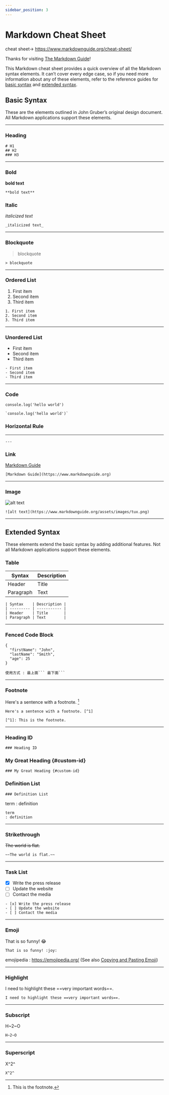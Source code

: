 ```yaml
---
sidebar_position: 3
---
```


# Markdown Cheat Sheet
cheat sheet→ https://www.markdownguide.org/cheat-sheet/

Thanks for visiting [The Markdown Guide](https://www.markdownguide.org)!

This Markdown cheat sheet provides a quick overview of all the Markdown syntax elements. It can’t cover every edge case, so if you need more information about any of these elements, refer to the reference guides for [basic syntax](https://www.markdownguide.org/basic-syntax) and [extended syntax](https://www.markdownguide.org/extended-syntax).

## Basic Syntax

These are the elements outlined in John Gruber’s original design document. All Markdown applications support these elements.

---
### Heading
```
# H1
## H2
### H3
```
---

### Bold

**bold text**

```
**bold text**
```

### Italic

*italicized text*
```
_italicized text_
```

---

### Blockquote

> blockquote

```
> blockquote
```

---


### Ordered List

1. First item
2. Second item
3. Third item

```
1. First item
2. Second item
3. Third item
```

---

### Unordered List

- First item
- Second item
- Third item

```
- First item
- Second item
- Third item
```

---


### Code

`console.log('hello world')`

```
`console.log('hello world')`
```

### Horizontal Rule

---
```
---
```

### Link

[Markdown Guide](https://www.markdownguide.org)

```
[Markdown Guide](https://www.markdownguide.org)
```

---


### Image

![alt text](https://www.markdownguide.org/assets/images/tux.png)

```
![alt text](https://www.markdownguide.org/assets/images/tux.png)
```

---


## Extended Syntax

These elements extend the basic syntax by adding additional features. Not all Markdown applications support these elements.

### Table

| Syntax | Description |
| ----------- | ----------- |
| Header | Title |
| Paragraph | Text |

```
| Syntax    | Description |
| --------- | ----------- |
| Header    | Title       |
| Paragraph | Text        |
```

---


### Fenced Code Block

```
{
  "firstName": "John",
  "lastName": "Smith",
  "age": 25
}

使用方式 : 最上面``` 最下面```
```

---


### Footnote

Here's a sentence with a footnote. [^1]

[^1]: This is the footnote.

```
Here's a sentence with a footnote. [^1]

[^1]: This is the footnote.
```

---


### Heading ID

```
### Heading ID
```

### My Great Heading {#custom-id}

```
### My Great Heading {#custom-id}
```

### Definition List

```
### Definition List
```

term
: definition

```
term
: definition
```

---

### Strikethrough

~~The world is flat.~~

```
~~The world is flat.~~
```

---


### Task List

- [x] Write the press release
- [ ] Update the website
- [ ] Contact the media

```
- [x] Write the press release
- [ ] Update the website
- [ ] Contact the media
```

---


### Emoji

That is so funny! :joy:

```
That is so funny! :joy:
```

emojipedia : https://emojipedia.org/
(See also [Copying and Pasting Emoji](https://www.markdownguide.org/extended-syntax/#copying-and-pasting-emoji))

---


### Highlight

I need to highlight these ==very important words==.

```
I need to highlight these ==very important words==.
```

---


### Subscript

H~2~O

```
H~2~O
```

---


### Superscript

X^2^

```
X^2^
```